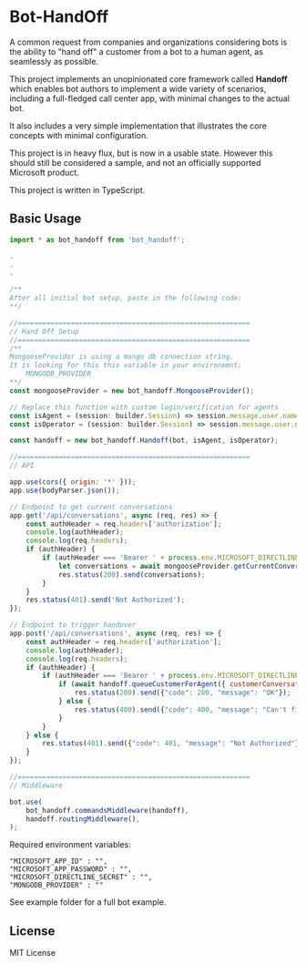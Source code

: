 # Bot-HandOff

A common request from companies and organizations considering bots is the ability to "hand off" a customer from a bot to a human agent, as seamlessly as possible.

This project implements an unopinionated core framework called **Handoff** which enables bot authors to implement a wide variety of scenarios, including a full-fledged call center app, with minimal changes to the actual bot.

It also includes a very simple implementation that illustrates the core concepts with minimal configuration.

This project is in heavy flux, but is now in a usable state. However this should still be considered a sample, and not an officially supported Microsoft product.

This project is written in TypeScript.

## Basic Usage

```javascript
import * as bot_handoff from 'bot_handoff';

.
.
.

/**
After all initial bot setup, paste in the following code:
**/

//=========================================================
// Hand Off Setup
//=========================================================
/** 
MongooseProvidor is using a mongo db connection string. 
It is looking for this this variable in your environemnt:
    MONGODB_PROVIDER
**/
const mongooseProvider = new bot_handoff.MongooseProvider();

// Replace this function with custom login/verification for agents
const isAgent = (session: builder.Session) => session.message.user.name.startsWith("Agent");
const isOperator = (session: builder.Session) => session.message.user.name.startsWith("Operator");

const handoff = new bot_handoff.Handoff(bot, isAgent, isOperator);

//=========================================================
// API

app.use(cors({ origin: '*' }));
app.use(bodyParser.json());

// Endpoint to get current conversations
app.get('/api/conversations', async (req, res) => {
    const authHeader = req.headers['authorization'];
    console.log(authHeader);
    console.log(req.headers);
    if (authHeader) {
        if (authHeader === 'Bearer ' + process.env.MICROSOFT_DIRECTLINE_SECRET) {
            let conversations = await mongooseProvider.getCurrentConversations()
            res.status(200).send(conversations);
        }
    }
    res.status(401).send('Not Authorized');
});

// Endpoint to trigger handover
app.post('/api/conversations', async (req, res) => {
    const authHeader = req.headers['authorization'];
    console.log(authHeader);
    console.log(req.headers);
    if (authHeader) {
        if (authHeader === 'Bearer ' + process.env.MICROSOFT_DIRECTLINE_SECRET) {
            if (await handoff.queueCustomerForAgent({ customerConversationId: req.body.conversationId })) {
                res.status(200).send({"code": 200, "message": "OK"});
            } else {
                res.status(400).send({"code": 400, "message": "Can't find conversation ID"});
            }
        }
    } else {
        res.status(401).send({"code": 401, "message": "Not Authorized"});
    }
});

//=========================================================
// Middleware

bot.use(
    bot_handoff.commandsMiddleware(handoff),
    handoff.routingMiddleware(),
);


```

Required environment variables:
```
"MICROSOFT_APP_ID" : "",
"MICROSOFT_APP_PASSWORD" : "",
"MICROSOFT_DIRECTLINE_SECRET" : "",
"MONGODB_PROVIDER" : ""      
```

See example folder for a full bot example.

## License

MIT License
